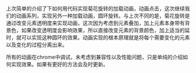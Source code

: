 上次简单的介绍了下如何用代码实现菊花旋转的加载动画，动画点击，这次继续我们的动画系列，实现另外一种加载动画，圆环旋转。与上次不同的是，菊花旋转是通过改变元素透明度来实现动画，这次因为考虑到元素叠加，加上元素本身带有背景色，如果改变透明度会影响效果，所以直接改变元素的背景颜色，加上适当的延时，就可以实现这种圆环的效果。动画实现的根本原理就是将每个需要变化的元素以及变化的过程分离出来。

所有的动画在chrome中调试，未考虑到兼容性以及性能问题，只是单纯的介绍如何实现效果。如果有更好的方法会及时更新。
